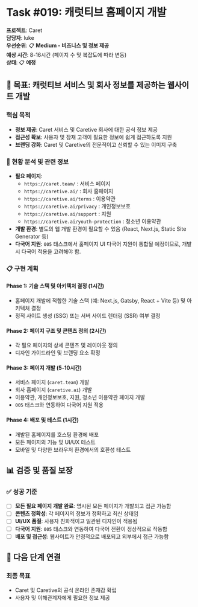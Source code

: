 # Task #019: 캐럿티브 홈페이지 개발

**프로젝트**: Caret  
**담당자**: luke  
**우선순위**: 📋 **Medium - 비즈니스 및 정보 제공**  
**예상 시간**: 8-16시간 (페이지 수 및 복잡도에 따라 변동)  
**상태**: 📋 **예정**  

## 🎯 **목표: 캐럿티브 서비스 및 회사 정보를 제공하는 웹사이트 개발**

### **핵심 목적**
- **정보 제공**: Caret 서비스 및 Caretive 회사에 대한 공식 정보 제공
- **접근성 확보**: 사용자 및 잠재 고객이 필요한 정보에 쉽게 접근하도록 지원
- **브랜딩 강화**: Caret 및 Caretive의 전문적이고 신뢰할 수 있는 이미지 구축

### **🎯 현황 분석 및 관련 정보**
- **필요 페이지**:
  - `https://caret.team/` : 서비스 페이지
  - `https://caretive.ai/` : 회사 홈페이지
  - `https://caretive.ai/terms` : 이용약관
  - `https://caretive.ai/privacy` : 개인정보보호
  - `https://caretive.ai/support` : 지원
  - `https://caretive.ai/youth-protection` : 청소년 이용약관
- **개발 환경**: 별도의 웹 개발 환경이 필요할 수 있음 (React, Next.js, Static Site Generator 등)
- **다국어 지원**: `005` 태스크에서 홈페이지 UI 다국어 지원이 통합될 예정이므로, 개발 시 다국어 적용을 고려해야 함.

### **📋 구현 계획**

#### **Phase 1: 기술 스택 및 아키텍처 결정 (1시간)**
- 홈페이지 개발에 적합한 기술 스택 (예: Next.js, Gatsby, React + Vite 등) 및 아키텍처 결정
- 정적 사이트 생성 (SSG) 또는 서버 사이드 렌더링 (SSR) 여부 결정

#### **Phase 2: 페이지 구조 및 콘텐츠 정의 (2시간)**
- 각 필요 페이지의 상세 콘텐츠 및 레이아웃 정의
- 디자인 가이드라인 및 브랜딩 요소 확정

#### **Phase 3: 페이지 개발 (5-10시간)**
- 서비스 페이지 (`caret.team`) 개발
- 회사 홈페이지 (`caretive.ai`) 개발
- 이용약관, 개인정보보호, 지원, 청소년 이용약관 페이지 개발
- `005` 태스크와 연동하여 다국어 지원 적용

#### **Phase 4: 배포 및 테스트 (1시간)**
- 개발된 홈페이지를 호스팅 환경에 배포
- 모든 페이지의 기능 및 UI/UX 테스트
- 모바일 및 다양한 브라우저 환경에서의 호환성 테스트

## 📊 **검증 및 품질 보장**

### **✅ 성공 기준**
- [ ] **모든 필요 페이지 개발 완료**: 명시된 모든 페이지가 개발되고 접근 가능함
- [ ] **콘텐츠 정확성**: 각 페이지의 정보가 정확하고 최신 상태임
- [ ] **UI/UX 품질**: 사용자 친화적이고 일관된 디자인이 적용됨
- [ ] **다국어 지원**: `005` 태스크와 연동하여 다국어 전환이 정상적으로 작동함
- [ ] **배포 및 접근성**: 웹사이트가 안정적으로 배포되고 외부에서 접근 가능함

## 🚀 **다음 단계 연결**

### **최종 목표**
- Caret 및 Caretive의 공식 온라인 존재감 확립
- 사용자 및 이해관계자에게 필요한 정보 제공

